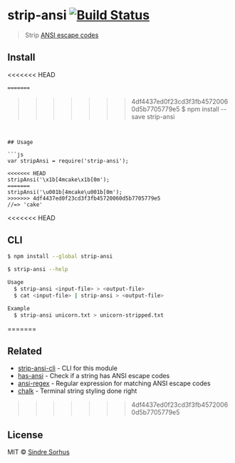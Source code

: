 # strip-ansi [![Build Status](https://travis-ci.org/sindresorhus/strip-ansi.svg?branch=master)](https://travis-ci.org/sindresorhus/strip-ansi)

> Strip [ANSI escape codes](http://en.wikipedia.org/wiki/ANSI_escape_code)


## Install

<<<<<<< HEAD
```sh
=======
```
>>>>>>> 4df4437ed0f23cd3f3fb45720060d5b7705779e5
$ npm install --save strip-ansi
```


## Usage

```js
var stripAnsi = require('strip-ansi');

<<<<<<< HEAD
stripAnsi('\x1b[4mcake\x1b[0m');
=======
stripAnsi('\u001b[4mcake\u001b[0m');
>>>>>>> 4df4437ed0f23cd3f3fb45720060d5b7705779e5
//=> 'cake'
```


<<<<<<< HEAD
## CLI

```sh
$ npm install --global strip-ansi
```

```sh
$ strip-ansi --help

Usage
  $ strip-ansi <input-file> > <output-file>
  $ cat <input-file> | strip-ansi > <output-file>

Example
  $ strip-ansi unicorn.txt > unicorn-stripped.txt
```
=======
## Related

- [strip-ansi-cli](https://github.com/sindresorhus/strip-ansi-cli) - CLI for this module
- [has-ansi](https://github.com/sindresorhus/has-ansi) - Check if a string has ANSI escape codes
- [ansi-regex](https://github.com/sindresorhus/ansi-regex) - Regular expression for matching ANSI escape codes
- [chalk](https://github.com/sindresorhus/chalk) - Terminal string styling done right
>>>>>>> 4df4437ed0f23cd3f3fb45720060d5b7705779e5


## License

MIT © [Sindre Sorhus](http://sindresorhus.com)
